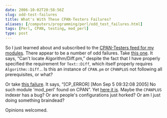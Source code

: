 ```yaml
--- 
date: 2006-10-02T20:58:56Z
slug: odd-test-failures
title: What's With These CPAN-Testers Failures?
aliases: [/computers/programming/perl/odd_test_failures.html]
tags: [Perl, CPAN, testing, mod_perl]
type: post
---
```


So I just learned about and subscribed to the [CPAN-Testers feed for my
modules]. There appear to be a number of odd failures. Take [this one]. It says,
“Can't locate Algorithm/Diff.pm,” despite the fact that I have properly
specified the requirement for `Text::Diff`, which itself properly requires
`Algorithm::Diff.`. Is this an instance of `CPAN.pm` or `CPANPLUS` not following
all prerequisites, or what?

Or take [this failure]. It says, “\[CP\_ERROR\] \[Mon Sep 5 09:32:08 2005\] No
such module 'mod\_perl' found on CPAN”. Yet [here it is]. Maybe the `CPANPLUS`
indexer has a bug? Or are people's configurations just horked? Or am I just
doing something braindead?

Opinions welcomed.

  [CPAN-Testers feed for my modules]: http://testers.cpan.org/author/DWHEELER.rss
    "My CPAN-Testers Feed"
  [this one]: http://nntp.x.perl.org/group/perl.cpan.testers/249132
    "FAIL Text-Diff-HTML-0.04 5.8.5 on freebsd 5.4-stable (i386-freebsd)"
  [this failure]: http://www.nntp.perl.org/group/perl.cpan.testers/240189
    "FAIL Apache-Dir-0.04 5.8.5 on solaris 2.9 (sun4-solaris-thread-multi)"
  [here it is]: http://search.cpan.org/~gozer/mod_perl-1.29/mod_perl.pod
    "mod_perl on CPAN"
